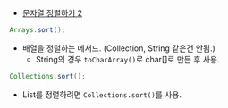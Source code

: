 - [문자열 정렬하기 2](https://school.programmers.co.kr/learn/courses/30/lessons/120911)

```java
Arrays.sort();
```
- 배열을 정렬하는 메서드. (Collection, String 같은건 안됨.)
  - String의 경우 `toCharArray()`로 char[]로 만든 후 사용.
```java
Collections.sort();
```
- List를 정렬하려면 `Collections.sort()`를 사용.
